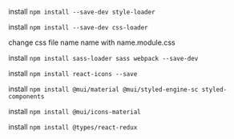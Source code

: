 install `npm install --save-dev style-loader`

install `npm install --save-dev css-loader`

change css file name name with name.module.css

install `npm install sass-loader sass webpack --save-dev`

install `npm install react-icons --save`

install `npm install @mui/material @mui/styled-engine-sc styled-components`

install `npm install @mui/icons-material`

install `npm install @types/react-redux`
